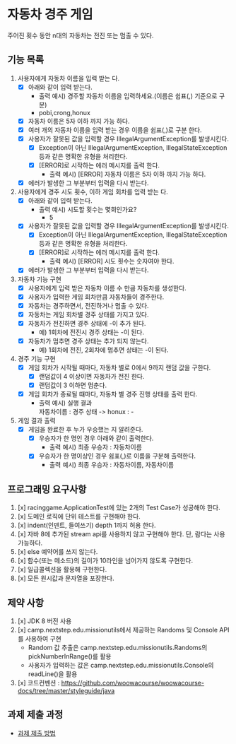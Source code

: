 # 자동차 경주 게임

주어진 횟수 동안 n대의 자동차는 전진 또는 멈출 수 있다.

## 기능 목록

1. 사용자에게 자동차 이름을 입력 받는 다.
    - [x] 아래와 같이 입력 받는다.
        - 출력 예시) 경주할 자동차 이름을 입력하세요.(이름은 쉼표(,) 기준으로 구분)
        - pobi,crong,honux
    - [x] 자동차 이름은 5자 이하 까지 가능 하다.
    - [x] 여러 개의 자동차 이름을 입력 받는 경우 이름을 쉼표(,)로 구분 한다.
    - [x] 사용자가 잘못된 값을 입력할 경우 IllegalArgumentException를 발생시킨다.
        - [x] Exception이 아닌 IllegalArgumentException, IllegalStateException 등과 같은 명확한 유형을 처리한다.
        - [x] [ERROR]로 시작하는 에러 메시지를 출력 한다.
            - 출력 예시) [ERROR] 자동차 이름은 5자 이하 까지 가능 하다.
    - [x] 에러가 발생한 그 부분부터 입력을 다시 받는다.
2. 사용자에게 경주 시도 횟수, 이하 게임 회차를 입력 받는 다.
    - [x] 아래와 같이 입력 받는다.
        - 출력 예시) 시도할 횟수는 몇회인가요?
            - 5
    - [x] 사용자가 잘못된 값을 입력할 경우 IllegalArgumentException를 발생시킨다.
        - [x] Exception이 아닌 IllegalArgumentException, IllegalStateException 등과 같은 명확한 유형을 처리한다.
        - [x] [ERROR]로 시작하는 에러 메시지를 출력 한다.
            - 출력 예시) [ERROR] 시도 횟수는 숫자여야 한다.
    - [x] 에러가 발생한 그 부분부터 입력을 다시 받는다.
3. 자동차 기능 구현
    - [x] 사용자에게 입력 받은 자동차 이름 수 만큼 자동차를 생성한다.
    - [x] 사용자가 입력한 게임 회차만큼 자동차들이 경주한다.
    - [x] 자동차는 경주하면서, 전진하거나 멈출 수 있다.
    - [x] 자동차는 게임 회차별 경주 상태를 가지고 있다.
    - [x] 자동차가 전진하면 경주 상태에 -이 추가 된다.
        - 예) 1회차에 전진시 경주 상태는 -이 된다.
    - [x] 자동차가 멈추면 경주 상태는 추가 되지 않는다.
        - 예) 1회차에 전진, 2회차에 멈추면 상태는 -이 된다.
4. 경주 기능 구현
    - [x] 게임 회차가 시작될 때마다, 자동차 별로 0에서 9까지 랜덤 값을 구한다.
        - [x] 랜덤값이 4 이상이면 자동차가 전진 한다.
        - [x] 랜덤값이 3 이하면 멈춘다.
    - [x] 게임 회차가 종료될 떄마다, 자동차 별 경주 진행 상태를 출력 한다.
        - 출력 예시) 실행 결과  
          자동차이름 : 경주 상태 -> honux : -
5. 게임 결과 출력
    - [x] 게임을 완료한 후 누가 우승했는 지 알려준다.
        - [x] 우승자가 한 명인 경우 아래와 같이 출력한다.
            - 출력 예시) 최종 우승자 : 자동차이름
        - [x] 우승자가 한 명이상인 경우 쉼표(,)로 이름을 구분해 출력한다.
            - 출력 예시) 최종 우승자 : 자동차이름, 자동차이름

## 프로그래밍 요구사항

1. [x] racinggame.ApplicationTest에 있는 2개의 Test Case가 성공해야 한다.
2. [x] 도메인 로직에 단위 테스트를 구현해야 한다.
3. [x] indent(인덴트, 들여쓰기) depth 1까지 허용 한다.
4. [x] 자바 8에 추가된 stream api를 사용하지 않고 구현해야 한다. 단, 람다는 사용 가능하다.
5. [x] else 예약어를 쓰지 않는다.
6. [x] 함수(또는 메소드)의 길이가 10라인을 넘어가지 않도록 구현한다.
7. [x] 일급콜렉션을 활용해 구현한다.
8. [x] 모든 원시값과 문자열을 포장한다.

## 제약 사항

1. [x] JDK 8 버전 사용
2. [x] camp.nextstep.edu.missionutils에서 제공하는 Randoms 및 Console API를 사용하여 구현
    - Random 값 추출은 camp.nextstep.edu.missionutils.Randoms의 pickNumberInRange()를 활용
    - 사용자가 입력하는 값은 camp.nextstep.edu.missionutils.Console의 readLine()을 활용
3. [x] 코드컨벤션 : https://github.com/woowacourse/woowacourse-docs/tree/master/styleguide/java

## 과제 제출 과정

* [과제 제출 방법](https://github.com/next-step/nextstep-docs/tree/master/precourse)

